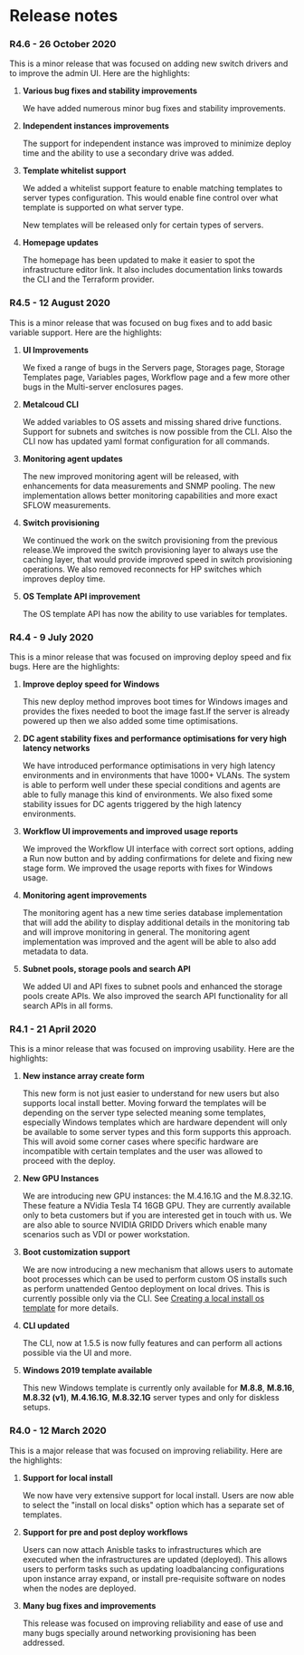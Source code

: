 # Release notes

### R4.6 - 26 October 2020
This is a minor release that was focused on adding new switch drivers and to improve the admin UI. Here are the highlights:

1. **Various bug fixes and stability improvements**

   We have added numerous minor bug fixes and stability improvements.

1. **Independent instances improvements**

   The support for independent instance was improved to minimize deploy time and the ability to use a secondary drive was added.
   
2. **Template whitelist support**

   We added a whitelist support feature to enable matching templates to server types configuration. This would enable fine control 
   over what template is supported on what server type.

   New templates will be released only for certain types of servers.

3. **Homepage updates**
   
   The homepage has been updated to make it easier to spot the infrastructure editor link. It also includes documentation links towards the CLI and the Terraform provider.


### R4.5 - 12 August 2020
This is a minor release that was focused on bug fixes and to add basic variable support. Here are the highlights:

1. **UI Improvements**

   We fixed a range of bugs in the Servers page, Storages page, Storage Templates page, Variables pages, Workflow page 
	and a few more other bugs in the Multi-server enclosures pages. 
2. **Metalcoud CLI**

   We added variables to OS assets and missing shared drive functions. 
   Support for subnets and switches is now possible from the CLI. Also the CLI now has updated yaml format configuration for all commands.
3. **Monitoring agent updates**

   The new improved monitoring agent will be released, with enhancements for data measurements and SNMP pooling. The new implementation allows
better monitoring capabilities and more exact SFLOW measurements.
4. **Switch provisioning**

   We continued the work on the switch provisioning from the previous release.We improved the switch provisioning layer to always use the caching layer, that would provide improved speed in switch provisioning operations. We also removed reconnects for HP switches which improves deploy time.
   
5. **OS Template API improvement**
 
   The OS template API has now the ability to use variables for templates.


### R4.4 - 9 July 2020
This is a minor release that was focused on improving deploy speed and fix bugs. Here are the highlights:

1. **Improve deploy speed for Windows**

   This new deploy method improves boot times for Windows images and provides the fixes needed to boot the image fast.If the server is already powered up then we also added some time optimisations.

2. **DC agent stability fixes and performance optimisations for very high latency networks**

   We have introduced performance optimisations in very high latency environments and in environments that have 1000+ VLANs. The system is able to perform well under these 
   special conditions and agents are able to fully manage this kind of environments. We also fixed some stability issues for DC agents triggered by the high latency environments.

3. **Workflow UI improvements and improved usage reports**

    We improved the Workflow UI interface with correct sort options, adding a Run now button and by adding confirmations for delete and fixing new stage form. We improved the usage reports with fixes for Windows usage.

4. **Monitoring agent improvements**

    The monitoring agent has a new time series database implementation that will add the ability to display additional details in the monitoring tab and will improve monitoring in general. The monitoring agent implementation was improved and the agent will be able to also add metadata to data. 

5. **Subnet pools, storage pools and search API**

    We added UI and API fixes to subnet pools and enhanced the storage pools create APIs. We also improved the search API functionality for all search APIs in all forms.  

### R4.1 - 21 April 2020
This is a minor release that was focused on improving usability. Here are the highlights:

1. **New instance array create form**

    This new form is not just easier to understand for new users but also supports local install better. Moving forward the templates will be depending on the server type selected meaning some templates, especially Windows templates which are hardware dependent will only be available to some server types and this form supports this approach. This will avoid some corner cases where specific hardware are incompatible with certain templates and the user was allowed to proceed with the deploy.

2. **New GPU Instances**

    We are introducing new GPU instances: the M.4.16.1G and the M.8.32.1G. These feature a NVidia Tesla T4 16GB GPU. They are currently available only to beta customers but if you are interested get in touch with us. We are also able to source NVIDIA GRIDD Drivers which enable many scenarios such as VDI or power workstation.

3. **Boot customization support**

    We are now introducing a new mechanism that allows users to automate boot processes which can be used to perform custom OS installs such as perform unattended Gentoo deployment on local drives. This is currently possible only via the CLI. See [Creating a local install os template](/advanced/creating_a_local_install_os_template) for more details.

4. **CLI updated**

    The CLI, now at 1.5.5 is now fully features and can perform all actions possible via the UI and more.

5. **Windows 2019 template available**

    This new Windows template is currently only available for **M.8.8**, **M.8.16**, **M.8.32 (v1)**, **M.4.16.1G**, **M.8.32.1G** server types and only for diskless setups.


### R4.0 - 12 March 2020

This is a major release that was focused on improving reliability. Here are the highlights:

1. **Support for local install**

    We now have very extensive support for local install. Users are now able to select the "install on local disks" option which has a separate set of templates.

2. **Support for pre and post deploy workflows**

    Users can now attach Anisble tasks to infrastructures which are executed when the infrastructures are updated (deployed). This allows users to perform tasks such as updating loadbalancing configurations upon instance array expand, or install pre-requisite software on nodes when the nodes are deployed.

3. **Many bug fixes and improvements**

    This release was focused on improving reliability and ease of use and many bugs specially around networking provisioning has been addressed.


